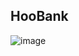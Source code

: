 ## HooBank

![image](https://github.com/user-attachments/assets/066b11b4-94fa-439b-abf8-5f0a5ebfee91)

